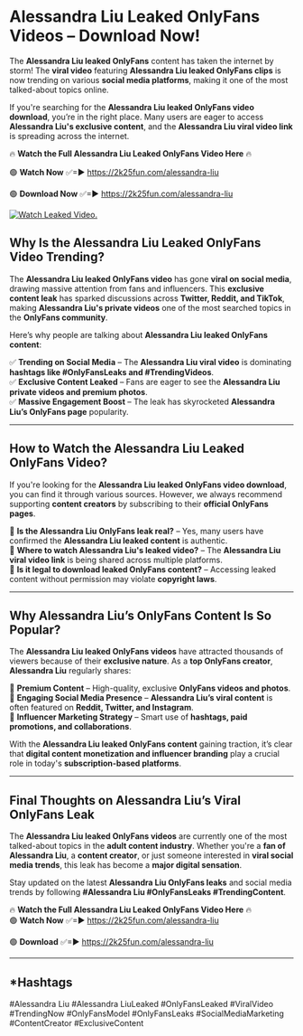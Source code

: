 # Alessandra Liu Leaked OnlyFans Videos – Download Now!

The **Alessandra Liu leaked OnlyFans** content has taken the internet by storm! The **viral video** featuring **Alessandra Liu leaked OnlyFans clips** is now trending on various **social media platforms**, making it one of the most talked-about topics online.  

If you're searching for the **Alessandra Liu leaked OnlyFans video download**, you’re in the right place. Many users are eager to access **Alessandra Liu's exclusive content**, and the **Alessandra Liu viral video link** is spreading across the internet.  

🔥 **Watch the Full Alessandra Liu Leaked OnlyFans Video Here** 🔥  

🟢 **Watch Now** ✅=► https://2k25fun.com/alessandra-liu

🟢 **Download Now** ✅=► https://2k25fun.com/alessandra-liu

[![Watch Leaked Video.](https://miro.medium.com/v2/resize:fit:828/format:webp/1*cilzJN44JGOrTw9NJCrNHA.gif "Watch Leaked Video")](https://2k25fun.com/alessandra-liu)

## **Why Is the Alessandra Liu Leaked OnlyFans Video Trending?**  

The **Alessandra Liu leaked OnlyFans video** has gone **viral on social media**, drawing massive attention from fans and influencers. This **exclusive content leak** has sparked discussions across **Twitter, Reddit, and TikTok**, making **Alessandra Liu's private videos** one of the most searched topics in the **OnlyFans community**.  

Here’s why people are talking about **Alessandra Liu leaked OnlyFans content**:  

✅ **Trending on Social Media** – The **Alessandra Liu viral video** is dominating **hashtags like #OnlyFansLeaks and #TrendingVideos**.  
✅ **Exclusive Content Leaked** – Fans are eager to see the **Alessandra Liu private videos and premium photos**.  
✅ **Massive Engagement Boost** – The leak has skyrocketed **Alessandra Liu’s OnlyFans page** popularity.  

---

## **How to Watch the Alessandra Liu Leaked OnlyFans Video?**  

If you're looking for the **Alessandra Liu leaked OnlyFans video download**, you can find it through various sources. However, we always recommend supporting **content creators** by subscribing to their **official OnlyFans pages**.  

🔹 **Is the Alessandra Liu OnlyFans leak real?** – Yes, many users have confirmed the **Alessandra Liu leaked content** is authentic.  
🔹 **Where to watch Alessandra Liu's leaked video?** – The **Alessandra Liu viral video link** is being shared across multiple platforms.  
🔹 **Is it legal to download leaked OnlyFans content?** – Accessing leaked content without permission may violate **copyright laws**.  

---

## **Why Alessandra Liu’s OnlyFans Content Is So Popular?**  

The **Alessandra Liu leaked OnlyFans videos** have attracted thousands of viewers because of their **exclusive nature**. As a **top OnlyFans creator**, **Alessandra Liu** regularly shares:  

📌 **Premium Content** – High-quality, exclusive **OnlyFans videos and photos**.  
📌 **Engaging Social Media Presence** – **Alessandra Liu’s viral content** is often featured on **Reddit, Twitter, and Instagram**.  
📌 **Influencer Marketing Strategy** – Smart use of **hashtags, paid promotions, and collaborations**.  

With the **Alessandra Liu leaked OnlyFans content** gaining traction, it’s clear that **digital content monetization and influencer branding** play a crucial role in today's **subscription-based platforms**.  

---

## **Final Thoughts on Alessandra Liu’s Viral OnlyFans Leak**  

The **Alessandra Liu leaked OnlyFans videos** are currently one of the most talked-about topics in the **adult content industry**. Whether you're a **fan of Alessandra Liu**, a **content creator**, or just someone interested in **viral social media trends**, this leak has become a **major digital sensation**.  

Stay updated on the latest **Alessandra Liu OnlyFans leaks** and social media trends by following **#Alessandra Liu #OnlyFansLeaks #TrendingContent**.  

🔥 **Watch the Full Alessandra Liu Leaked OnlyFans Video Here** 🔥  
🟢 **Watch Now** ✅=► https://2k25fun.com/alessandra-liu

🟢 **Download** ✅=► https://2k25fun.com/alessandra-liu

---

## *Hashtags
#Alessandra Liu #Alessandra LiuLeaked #OnlyFansLeaked #ViralVideo #TrendingNow #OnlyFansModel #OnlyFansLeaks #SocialMediaMarketing #ContentCreator #ExclusiveContent  